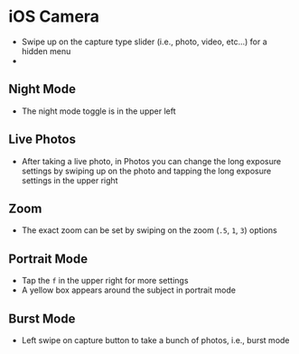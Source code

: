 # iOS Camera

- Swipe up on the capture type slider (i.e., photo, video, etc...) for a hidden menu
- 

## Night Mode

- The night mode toggle is in the upper left

## Live Photos

- After taking a live photo, in Photos you can change the long exposure settings by swiping up on the photo and tapping the long exposure settings in the upper right

## Zoom

- The exact zoom can be set by swiping on the zoom (`.5`, `1`, `3`) options

## Portrait Mode

- Tap the `f` in the upper right for more settings
- A yellow box appears around the subject in portrait mode

## Burst Mode

- Left swipe on capture button to take a bunch of photos, i.e., burst mode
